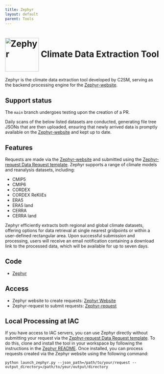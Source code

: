 ```yaml
---
title: Zephyr
layout: default
parent: Tools
---
```


# <img src="https://polybox.ethz.ch/index.php/s/Na2CeLPTzhtmh1T/download" width="110" valign="middle" alt="Zephyr"/>  Climate Data Extraction Tool

Zephyr is the climate data extraction tool developed by C2SM, serving as the backend processing engine for the [Zephyr-website](https://zephyr.ethz.ch).


## Support status

The `main` branch undergoes testing upon the creation of a PR.

Daily scans of the below listed datasets are conducted, generating file tree JSONs that are then uploaded, ensuring that newly arrived data is promptly available on the [Zephyr-website](https://zephyr.ethz.ch) and kept up to date.

## Features

Requests are made via the [Zephyr-website](https://zephyr.ethz.ch) and submitted using the [Zephyr-request Data Request template](https://github.com/C2SM/zephyr-request/issues/new/choose). Zephyr supports a range of climate models and reanalysis datasets, including:

- CMIP5
- CMIP6
- CORDEX
- CORDEX ReKliEs
- ERA5
- ERA5 land
- CERRA
- CERRA land

Zephyr efficiently extracts both regional and global climate datasets, offering options for data retrieval at single nearest gridpoints or within a user-defined rectangular area. Upon successful submission and processing, users will receive an email notification containing a download link to the processed data, which will be available for up to seven days.

## Code

* [Zephyr](https://github.com/C2SM/zephyr/tree/main)

## Access

* Zephyr website to create requests: [Zephyr Website](https://zephyr.ethz.ch)
* Zephyr-request to submit requests: [Zephyr-request](https://github.com/C2SM/zephyr-request)

## Local Processing at IAC

If you have access to IAC servers, you can use Zephyr directly without submitting your request via the [Zephyr-request Data Request template](https://github.com/C2SM/zephyr-request/issues/new/choose). To do this, clone and install the tool in your workspace by following the instructions in the [Zephyr README](https://github.com/C2SM/zephyr/tree/main). Once installed, you can process requests created via the Zephyr website using the following command:

```shell
python launch_zephyr.py --json_path=/path/to/your/request --output_directory=/path/to/your/output/directory
```